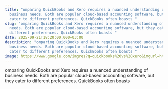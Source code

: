 ```yaml
---
title: "omparing QuickBooks and Xero requires a nuanced understanding of
  business needs. Both are popular cloud-based accounting software, but they
  cater to different preferences. QuickBooks often boasts "
slug: "omparing QuickBooks and Xero requires a nuanced understanding of business
  needs. Both are popular cloud-based accounting software, but they cater to
  different preferences. QuickBooks often boasts "
date: 2025-09-21T18:20:00.000+03:00
description: "omparing QuickBooks and Xero requires a nuanced understanding of
  business needs. Both are popular cloud-based accounting software, but they
  cater to different preferences. QuickBooks often boasts "
image: https://www.google.com/imgres?q=quickbooks%20vs%20xero&imgurl=https%3A%2F%2Fd5ahs55ws2nbi.cloudfront.net%2Fwp-content%2Fuploads%2F2021%2F08%2Fxero-vs-quickbooks-features-comparison-2.png&imgrefurl=https%3A%2F%2Fwww.meruaccounting.com%2Ffeature-comparison-xero-vs-quickbooks%2F&docid=gJ4uNGcNRiaOgM&tbnid=y1YseI4xUjw6IM&vet=12ahUKEwj_0Ivjk-qPAxU42wIHHSf0PKsQM3oECBYQAA..i&w=1024&h=768&hcb=2&ved=2ahUKEwj_0Ivjk-qPAxU42wIHHSf0PKsQM3oECBYQAA
---
```


omparing QuickBooks and Xero requires a nuanced understanding of business needs. Both are popular cloud-based accounting software, but they cater to different preferences. QuickBooks often boasts
